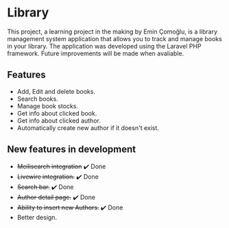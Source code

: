 # Library

This project, a learning project in the making by Emin Çomoğlu, is a library management system application that allows you to track and manage books in your library. The application was developed using the Laravel PHP framework. Future improvements will be made when avaliable.

## Features

- Add, Edit and delete books.
- Search books.
- Manage book stocks.
- Get info about clicked book.
- Get info about clicked author.
- Automatically create new author if it doesn't exist.

## New features in development

- ~~Meilisearch integration~~ ✔️ Done
- ~~Livewire integration.~~ ✔️ Done
- ~~Search bar.~~ ✔️ Done
- ~~Author detail page.~~ ✔️ Done
- ~~Ability to insert new Authors.~~ ✔️ Done
- Better design.


